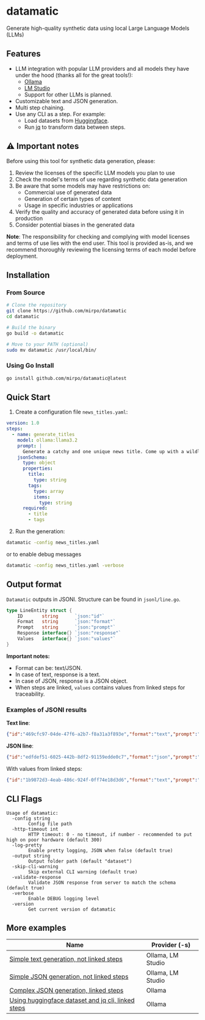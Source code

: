 # datamatic

Generate high-quality synthetic data using local Large Language Models (LLMs)

## Features

- LLM integration with popular LLM providers and all models they have under the hood (thanks all for the great tools!):
  - [Ollama](https://ollama.com/download)
  - [LM Studio](https://lmstudio.ai/download)
  - Support for other LLMs is planned.
- Customizable text and JSON generation.
- Multi step chaining.
- Use any CLI as a step. For example:
  - Load datasets from [Huggingface](https://huggingface.co/datasets).
  - Run [jq](https://github.com/jqlang/jq) to transform data between steps.

## ⚠️ Important notes

Before using this tool for synthetic data generation, please:

1. Review the licenses of the specific LLM models you plan to use
2. Check the model's terms of use regarding synthetic data generation
3. Be aware that some models may have restrictions on:
   - Commercial use of generated data
   - Generation of certain types of content
   - Usage in specific industries or applications
4. Verify the quality and accuracy of generated data before using it in production
5. Consider potential biases in the generated data

**Note**: The responsibility for checking and complying with model licenses and terms of use lies with the end user. This tool is provided as-is, and we recommend thoroughly reviewing the licensing terms of each model before deployment.

## Installation

### From Source

```bash
# Clone the repository
git clone https://github.com/mirpo/datamatic
cd datamatic

# Build the binary
go build -o datamatic

# Move to your PATH (optional)
sudo mv datamatic /usr/local/bin/
```

### Using Go Install

```bash
go install github.com/mirpo/datamatic@latest
```

## Quick Start

1. Create a configuration file `news_titles.yaml`:
```yaml
version: 1.0
steps:
  - name: generate_titles
    model: ollama:llama3.2
    prompt: |
      Generate a catchy and one unique news title. Come up with a wildly different and surprising news headline. Return only one news title per request, without any extra thinking.
    jsonSchema:
      type: object
      properties:
        title:
          type: string
        tags:
          type: array
          items:
            type: string
      required:
        - title
        - tags
```

2. Run the generation:
```bash
datamatic -config news_titles.yaml
```

or to enable debug messages

```bash
datamatic -config news_titles.yaml -verbose
```

## Output format

`Datamatic` outputs in JSONl. Structure can be found in `jsonl/line.go`.

```go
type LineEntity struct {
	ID       string      `json:"id"`
	Format   string      `json:"format"`
	Prompt   string      `json:"prompt"`
	Response interface{} `json:"response"`
	Values   interface{} `json:"values"`
}
```

**Important notes:**
  - Format can be: text/JSON.
  - In case of text, response is a text.
  - In case of JSON, response is a JSON object.
  - When steps are linked, `values` contains values from linked steps for traceability.

### Examples of JSONl results

**Text line**:

```json
{"id":"469cfc97-04de-47f6-a2b7-f8a31a3f893e","format":"text","prompt":"Generate a catchy and one unique news title. Come up with a wildly different and surprising news headline. Return only one news title per request, without any extra thinking.","response":"GIANT PURPLE PINEAPPLE DISAPPEARS FROM FRENCH QUARTER, LEAVING TOURISTS BAFFLED AND DELICIOUS-SMELLING CLOUD IN ITS WAKE.","values":[]}
```

**JSON line**:

```json
{"id":"edfdef51-6025-442b-8df2-91159edde0c7","format":"json","prompt":"Provide up-to-date information about a randomly selected country, including its name, population, land area, UN membership status, capital city, GDP per capita, official languages, and year of independence. Return the data in a structured JSON format according to the schema below.","response":{"capitalCity":"Bishkek","gdpPerCapita":1643.8,"independenceYear":1991,"isUNMember":true,"languages":["Kyrgyz","Russian"],"name":"Kyrgyzstan","population":6786000,"totalCountryArea":199900},"values":[]}
```

With values from linked steps:

```json
{"id":"1b9872d3-4eab-486c-924f-0ff74e18d3d6","format":"text","prompt":"Write nice tourist brochure about country Kyrgyzstan, which capital is Bishkek, area 199900, independenceYear: 1991 and official languages are Kyrgyz, Russian.","response":"...**A Brief History**\n\nKyrgyzstan declared its independence on August 31, 1991...","values":[{"id":"edfdef51-6025-442b-8df2-91159edde0c7","complexKey":"about_country.independenceYear","content":"1991"},{"id":"edfdef51-6025-442b-8df2-91159edde0c7","complexKey":"about_country.languages","content":"Kyrgyz, Russian"},{"id":"edfdef51-6025-442b-8df2-91159edde0c7","complexKey":"about_country.name","content":"Kyrgyzstan"},{"id":"edfdef51-6025-442b-8df2-91159edde0c7","complexKey":"about_country.capitalCity","content":"Bishkek"},{"id":"edfdef51-6025-442b-8df2-91159edde0c7","complexKey":"about_country.totalCountryArea","content":"199900"}]}
```

## CLI Flags

```
Usage of datamatic:
  -config string
        Config file path
  -http-timeout int
        HTTP timeout: 0 - no timeout, if number - recommended to put high on poor hardware (default 300)
  -log-pretty
        Enable pretty logging, JSON when false (default true)
  -output string
        Output folder path (default "dataset")
  -skip-cli-warning
        Skip external CLI warning (default true)
  -validate-response
        Validate JSON response from server to match the schema (default true)
  -verbose
        Enable DEBUG logging level
  -version
        Get current version of datamatic
```

## More examples

| Name                                                                                                                          | Provider (-s)     |
| ----------------------------------------------------------------------------------------------------------------------------- | ----------------- |
| [Simple text generation, not linked steps](./examples/v1/1.%20simple%20text%20generation,%20not%20linked%20steps/config.yaml) | Ollama, LM Studio |
| [Simple JSON generation, not linked steps](./examples/v1/2.%20simple%20json%20generation,%20not%20linked%20steps/config.yaml) | Ollama, LM Studio |
| [Complex JSON generation, linked steps](./examples/v1/3.%20complex%20json,%20linked%20steps/config.yaml)                      | Ollama            |
| [Using huggingface dataset and jq cli, linked steps ](./examples/v1/4.%20using%20huggingface%20and%20jq%20cli/config.yaml)    | Ollama            |
